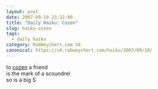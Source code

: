 ```yaml
---
layout: post
date: 2007-09-10 23:32:00
title: "Daily Haiku: Cozen"
slug: haiku-cozen
tags:
  - daily haiku
category: RobWeychert.com V4
canonical: https://v4.robweychert.com/haiku/2007/09/10/
---
```


to [cozen](http://dictionary.reference.com/wordoftheday/archive/2007/09/10.html) a friend  
is the mark of a scoundrel  
so is a big S
